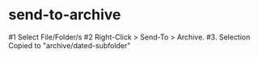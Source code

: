 send-to-archive
===============

#1 Select File/Folder/s #2 Right-Click > Send-To > Archive. #3. Selection Copied to "archive/dated-subfolder"
